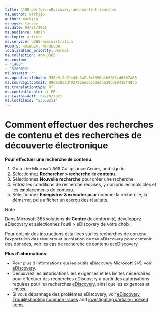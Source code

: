 ```yaml
---
title: 1488-perform-eDiscovery-and-content-searches
ms.author: markjjo
author: markjjo
manager: lauraw
ms.date: 04/21/2020
ms.audience: Admin
ms.topic: article
ms.service: o365-administration
ROBOTS: NOINDEX, NOFOLLOW
localization_priority: Normal
ms.collection: Adm_O365
ms.custom:
- "1488"
- "3200003"
ms.assetid: ''
ms.openlocfilehash: 938e9f2d7ee43e3a2b8c3356afb90f8cd6507a65
ms.sourcegitcommit: 89d938a2d402791ae66dddadba3063e9418f48cb
ms.translationtype: MT
ms.contentlocale: fr-FR
ms.lasthandoff: 07/28/2021
ms.locfileid: "53630211"
---
```

# <a name="how-to-perform-content-searches-and-ediscovery-searches"></a>Comment effectuer des recherches de contenu et des recherches de découverte électronique

**Pour effectuer une recherche de contenu**:

1. Go to the Microsoft 365 Compliance Center, and sign in.
2. Sélectionnez **Rechercher > recherche de contenu.**
3. Sélectionnez **Nouvelle recherche** pour créer une recherche.
4. Entrez les conditions de recherche requises, y compris les mots clés et les emplacements de contenu.
5. Sélectionnez **Enregistrer & exécuter pour** nommer la recherche, la démarrer, puis afficher un aperçu des résultats.

> [!NOTE]
> Dans Microsoft 365 solutions **du Centre** de conformité, développez eDiscovery et sélectionnez l’outil  >  eDiscovery de votre choix. 

Pour obtenir des instructions détaillées sur les recherches de contenu, l’exportation [](/microsoft-365/compliance/content-search) des résultats et la création de cas eDiscovery pour contenir des données, voir les cas de recherche de contenu et [eDiscovery.](/microsoft-365/compliance/ediscovery-cases)

**Plus d’informations**:

- Pour plus d’informations sur les outils eDiscovery Microsoft 365, voir [eDiscovery](/microsoft-365/compliance/ediscovery).
- Découvrez les autorisations, les exigences et les limites nécessaires pour effectuer des recherches eDiscovery à partir des autorisations requises pour les recherches [eDiscovery,](/microsoft-365/compliance/assign-ediscovery-permissions) ainsi que les exigences et [limites.](/microsoft-365/compliance/limits-for-content-search)
- Si vous dépannage des problèmes eDiscovery, voir [eDiscovery Troubleshooting common issues](/microsoft-365/compliance/ediscovery-troubleshooting-common-issues) and [investigating partially indexed items](/microsoft-365/compliance/investigating-partially-indexed-items-in-ediscovery).
